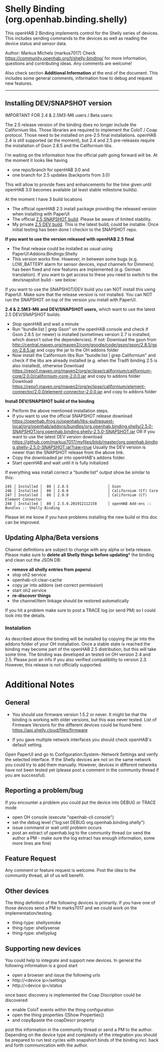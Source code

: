 # Shelly Binding (org.openhab.binding.shelly)

This openHAB 2 Binding implements control for the Shelly series of devices.
This includes sending commands to the devices as well as reading the device status and sensor data.

Author: Markus Michels (markus7017)
Check  https://community.openhab.org/t/shelly-binding/ for more information, questions and contributing ideas. Any comments are welcome!

Also check section **Additional Information** at the end of the document.
This includes some general comments, information how to debug and request new features.

---

## Installing DEV/SNAPSHOT version

IMPORTANT FOR 2.4 & 2.5M3-M6 users / Beta users:

The 2.5 release version of the binding does no longer include the Californium libs. Those libraries are required to implement the CoIoT / Coap protocol. Those need to be installed on pre-2.5 final installations. openHAB 2.4 is still supported (at the moment), but 2.4 and 2.5 pre-releases require the installation of Gson 2.8.5 and the Californium libs.

I'm waiting on the information how the official path going forward will be. At the moment it looks like having
- one repo/branch for openHAB 3.0 and
- one branch for 2.5 updates (backports from 3.0)

This will allow to provide fixes and enhancements for the time given until openHAB 3.0 becomes available (at least stable milestone builds).

At the moment I have 3 build locations
- The official openHAB 2.5 install package providing the released version when installing with PaperUI
- The official [2.5 SNAPSHOT build](https://openhab.jfrog.io/openhab/libs-pullrequest-local/org/openhab/addons/bundles/org.openhab.binding.shelly/2.5.0-SNAPSHOT/). Please be aware of limited stability.
- My private [2.5 DEV build](https://github.com/markus7017/myfiles). This is the latest build, could be instable. Once initial testing has been done I checkin to the SNAPSHOT repo.

**If you want to use the version released with openHAB 2.5 final**
- The final release could be installed as usual using PaperUI:Addons:Bindings:Shelly
- This version works fine. However, in between some bugs (e.g. LOW_BATTERY alarm for sensor devices, input channels for Dimmers) has been fixed and new features are implemented (e.g. German translation). If you want to get access to these you need to switch to the dev/snapshot build - see below:

If you want to use the SNAPSHOT/DEV build you can NOT install this using PaperUI. Make sure that the release version is not installed. You can NOT run the SNAPSHOT on top of the version you install with PaperUI.

**2.4 & 2.5M3-M6 and DEV/SNAPSHOT users,** which want to use the latest 2.5 DEV/SNAPSHOT builds:
- Stop openHAB and wait a minute
- Run "bundle:list | grep Gson" on the openHAB console and check if Gson 2.8.5 (or newer) is installed (sometimes version 2.7 is installed, which doesn't solve the dependencies).
If not: Download the gson from http://central.maven.org/maven2/com/google/code/gson/gson/2.8.5/gson-2.8.5.jar
and copy the jar to the OH addons folder
- Now install the Californium libs
Run "bundle:list | grep Californium" and check if the libs are already installed (e.g. when the Tradfi binding 2.5 is also installed), otherwise
Download https://repo1.maven.org/maven2/org/eclipse/californium/californium-core/2.0.0/californium-core-2.0.0.jar and copy to addons folder
Download https://repo1.maven.org/maven2/org/eclipse/californium/element-connector/2.0.0/element-connector-2.0.0.jar and copy to addons folder

**Install DEV/SNAPSHOT build of the binding**
- Perform the above mentioned installation steps.
- If you want to use the official SNAPSHOT release
download https://openhab.jfrog.io/openhab/libs-pullrequest-local/org/openhab/addons/bundles/org.openhab.binding.shelly/2.5.0-SNAPSHOT/org.openhab.binding.shelly-2.5.0-SNAPSHOT.jar
OR
If you want to use the latest DEV version download https://github.com/markus7017/myfiles/blob/master/org.openhab.binding.shelly-2.5.0-SNAPSHOT.jar?raw=true
Usually the DEV version is newer than the SNAPSHOT release from the above link.
- Copy the downloaded jar into openHAB's addons folder.
- Start openHAB and wait until it is fully initialized

If everything was install correct a "bundle:list" output show be similar to this:

```csv
245 │ Installed │  80 │ 2.8.5                  │ Gson
246 │ Installed │  80 │ 2.0.0                  │ Californium (Cf) Core
247 │ Installed │  80 │ 2.0.0                  │ Californium (Cf) Element Connector
248 │ Installed │  80 │ 2.5.0.201912112158     │ openHAB Add-ons :: Bundles :: Shelly Binding
```

Please let me know if you have problems installing the new build or this doc can be improved.

## Updating Alpha/Beta versions

Channel definitions are subject to change with any alpha or beta release. Please make sure to **delete all Shelly things before updating*** the binding and clean out the JSON DB:

- **remove all shelly entries from paperui**
- stop oh2 service
- openhab-cli clear-cache
- copy jar into addons (set correct permission)
- start oh2 service
- **re-discover things**
- the channel/item linkage should be restored automatically

If you hit a problem make sure to post a TRACE log (or send PM) so I could look into the details.

### Instalation

As described above the binding will be installed by copying the jar into the addons folder of your OH installation.
Once a stable state is reached the binding may become part of the openHAB 2.5 distribution, but this will take some time.
The binding was developed an tested on OH version 2.4 and 2.5. 
Please post an info if you also verified compatibility to version 2.3.
However, this release is not officially supported.

# Additional Notes

## General

* You should use firmware version 1.5.2 or never.
It might be that the binding is working with older versions, but this was never tested.
List of Firmware Versions for the different devices could be found here: https://api.shelly.cloud/files/firmware


* If you gave multiple network interfaces you should check openHAB's default setting.

Open PaperUI and go to Configuration:System-:Network Settings and verify the selected interface. 
If the Shelly devices are not on the same network you could try to add them manually.
However, devices in different networks have not been tested yet (please post a comment in the community thread if you are successful).

## Reporting a problem/bug

If you encounter a problem you could put the device into DEBUG or TRACE mode

- open OH console (execute "openhab-cli console")
- set the debug level ("log:set DEBUG org.openhab.binding.shelly")
- issue command or wait until problem occurs
- post an extract of openhab.log to the community thread (or send the author a PM - make sure the log extract has enough information, some more lines are fine)

## Feature Request

Any comment or feature request is welcome. Post the idea to the community thread, all of us will benefit.

## Other devices

The thing definition of the following devices is primarily.
If you have one of those devices send a PM to marks7017 and we could work on the implementation/testing.

- thing-type: shellysmoke
- thing-type: shellysense
- thing-type: shellyplug

## Supporting new devices

You could help to integrate and support new devices. In general the following information is a good start

- open a browser and issue the following urls
- http://&lt;device ip&gt;/settings
- http://&lt;device ip&gt;/status

once basic discovery is implemented the Coap Discription could be discovered

- enable CoIoT events within the thing configuration
- open the thing properties ([Show Properties])
- and copy&amp;paste the coapDescr property

post this information in the community thread or send a PM to the author.
Depending on the device type and complexity of the integration you should be prepared to run test cycles with snapshort binds of the binding incl. back and forth communication with the author. 


